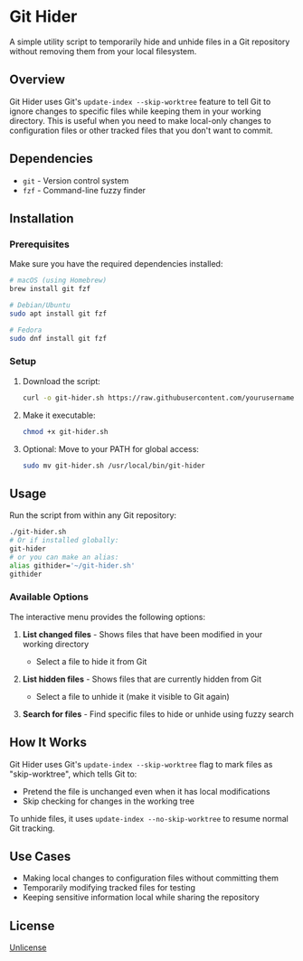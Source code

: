 # Git Hider

A simple utility script to temporarily hide and unhide files in a Git repository without removing them from your local filesystem.

## Overview

Git Hider uses Git's `update-index --skip-worktree` feature to tell Git to ignore changes to specific files while keeping them in your working directory. This is useful when you need to make local-only changes to configuration files or other tracked files that you don't want to commit.

## Dependencies

- `git` - Version control system
- `fzf` - Command-line fuzzy finder

## Installation

### Prerequisites

Make sure you have the required dependencies installed:

```bash
# macOS (using Homebrew)
brew install git fzf

# Debian/Ubuntu
sudo apt install git fzf

# Fedora
sudo dnf install git fzf
```

### Setup

1. Download the script:
   ```bash
   curl -o git-hider.sh https://raw.githubusercontent.com/yourusername/git-hider/main/git-hider.sh
   ```

2. Make it executable:
   ```bash
   chmod +x git-hider.sh
   ```

3. Optional: Move to your PATH for global access:
   ```bash
   sudo mv git-hider.sh /usr/local/bin/git-hider
   ```

## Usage

Run the script from within any Git repository:

```bash
./git-hider.sh
# Or if installed globally:
git-hider
# or you can make an alias:
alias githider='~/git-hider.sh'
githider
```

### Available Options

The interactive menu provides the following options:

1. **List changed files** - Shows files that have been modified in your working directory
   - Select a file to hide it from Git

2. **List hidden files** - Shows files that are currently hidden from Git
   - Select a file to unhide it (make it visible to Git again)

3. **Search for files** - Find specific files to hide or unhide using fuzzy search

## How It Works

Git Hider uses Git's `update-index --skip-worktree` flag to mark files as "skip-worktree", which tells Git to:

- Pretend the file is unchanged even when it has local modifications
- Skip checking for changes in the working tree

To unhide files, it uses `update-index --no-skip-worktree` to resume normal Git tracking.

## Use Cases

- Making local changes to configuration files without committing them
- Temporarily modifying tracked files for testing
- Keeping sensitive information local while sharing the repository

## License

[Unlicense](LICENSE)
